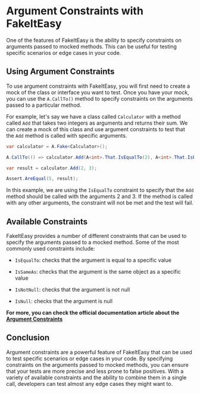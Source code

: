 # Argument Constraints with FakeItEasy

One of the features of FakeItEasy is the ability to specify constraints on arguments passed to mocked methods. This can be useful for testing specific scenarios or edge cases in your code.

## **Using Argument Constraints**

To use argument constraints with FakeItEasy, you will first need to create a mock of the class or interface you want to test. Once you have your mock, you can use the `A.CallTo()` method to specify constraints on the arguments passed to a particular method.

For example, let's say we have a class called `Calculator` with a method called `Add` that takes two integers as arguments and returns their sum. We can create a mock of this class and use argument constraints to test that the `Add` method is called with specific arguments.

```csharp
var calculator = A.Fake<Calculator>();

A.CallTo(() => calculator.Add(A<int>.That.IsEqualTo(2), A<int>.That.IsEqualTo(3))).Returns(5);

var result = calculator.Add(2, 3);

Assert.AreEqual(5, result);
```

In this example, we are using the `IsEqualTo` constraint to specify that the `Add` method should be called with the arguments 2 and 3. If the method is called with any other arguments, the constraint will not be met and the test will fail.

## **Available Constraints**

FakeItEasy provides a number of different constraints that can be used to specify the arguments passed to a mocked method. Some of the most commonly used constraints include:

* `IsEqualTo`: checks that the argument is equal to a specific value
    
* `IsSameAs`: checks that the argument is the same object as a specific value
    
* `IsNotNull`: checks that the argument is not null
    
* `IsNull`: checks that the argument is null
    

**For more, you can check the official documentation article about the** [**Argument Constraints**](https://fakeiteasy.github.io/docs/7.3.1/argument-constraints/)

## **Conclusion**

Argument constraints are a powerful feature of FakeItEasy that can be used to test specific scenarios or edge cases in your code. By specifying constraints on the arguments passed to mocked methods, you can ensure that your tests are more precise and less prone to false positives. With a variety of available constraints and the ability to combine them in a single call, developers can test almost any edge cases they might want to.